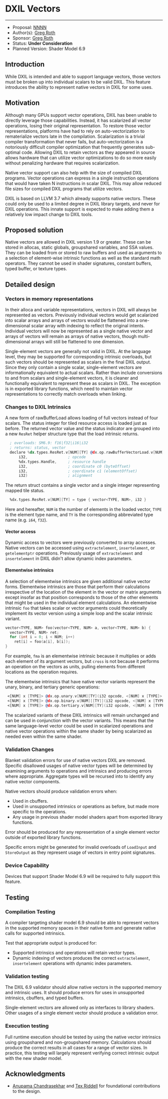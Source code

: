 <!-- {% raw %} -->

# DXIL Vectors

---

* Proposal: [NNNN](NNNN-dxil-vectors.md)
* Author(s): [Greg Roth](https://github.com/pow2clk)
* Sponsor: [Greg Roth](https://github.com/pow2clk)
* Status: **Under Consideration**
* Planned Version: Shader Model 6.9

## Introduction

While DXIL is intended and able to support language vectors,
 those vectors must be broken up into individual scalars to be valid DXIL.
This feature introduces the ability to represent native vectors in DXIL for some uses.

## Motivation

Although many GPUs support vector operations, DXIL has been unable to directly leverage those capabilities.
Instead, it has scalarized all vector operations, losing their original representation.
To restore those vector representations, platforms have had to rely on auto-vectorization to
 rematerialize vectors late in the compilation.
Scalarization is a trivial compiler transformation that never fails,
 but auto-vectorization is a notoriously difficult compiler optimization that frequently generates sub-optimal code.
Allowing DXIL to retain vectors as they appeared in source allows hardware that can utilize
 vector optimizations to do so more easily without penalizing hardware that requires scalarization.

Native vector support can also help with the size of compiled DXIL programs.
Vector operations can express in a single instruction operations that would have taken N instructions in scalar DXIL.
This may allow reduced file sizes for compiled DXIL programs that utilize vectors.

DXIL is based on LLVM 3.7 which already supports native vectors.
These could only be used to a limited degree in DXIL library targets, and never for DXIL operations.
This innate support is expected to make adding them a relatively low impact change to DXIL tools.

## Proposed solution

Native vectors are allowed in DXIL version 1.9 or greater.
These can be stored in allocas, static globals, groupshared variables, and SSA values.
They can be loaded from or stored to raw buffers and used as arguments to a selection
 of element-wise intrinsic functions as well as the standard math operators.
They cannot be used in shader signatures, constant buffers, typed buffer, or texture types.

## Detailed design

### Vectors in memory representations

In their alloca and variable representations, vectors in DXIL will always be represented as vectors.
Previously individual vectors would get scalarized into scalar arrays and arrays of vectors would be flattened
 into a one-dimensional scalar array with indexing to reflect the original intents.
Individual vectors will now be represented as a single native vector and arrays of vectors will remain
 as arrays of native vectors, though multi-dimensional arrays will still be flattened to one dimension.

Single-element vectors are generally not valid in DXIL.
At the language level, they may be supported for corresponding intrinsic overloads,
 but such vectors should be represented as scalars in the final DXIL output.
Since they only contain a single scalar, single-element vectors are
 informationally equivalent to actual scalars.
Rather than include conversions to and from scalars and single-element vectors,
 it is cleaner and functionally equivalent to represent these as scalars in DXIL.
The exception is in exported library functions, which need to maintain vector representations
 to correctly match overloads when linking.

### Changes to DXIL Intrinsics

A new form of rawBufferLoad allows loading of full vectors instead of four scalars.
The status integer for tiled resource access is loaded just as before.
The returned vector value and the status indicator are grouped into a new `ResRet` helper structure type
 that the load intrinsic returns.

```asm
  ; overloads: SM6.9: f16|f32|i16|i32
  ; returns: status, vector
  declare %dx.types.ResRet.v[NUM][TY] @dx.op.rawBufferVectorLoad.v[NUM][TY](
      i32,                  ; opcode
      %dx.types.Handle,     ; resource handle
      i32,                  ; coordinate c0 (byteOffset)
      i32,                  ; coordinate c1 (elementOffset)
      i32)                  ; alignment
```


The return struct contains a single vector and a single integer representing mapped tile status.

```asm
  %dx.types.ResRet.v[NUM][TY] = type { vector<TYPE, NUM>, i32 }
```

Here and hereafter, `NUM` is the number of elements in the loaded vector, `TYPE` is the element type name,
 and `TY` is the corresponding abbreviated type name (e.g. `i64`, `f32`).

#### Vector access

Dynamic access to vectors were previously converted to array accesses.
Native vectors can be accessed using `extractelement`, `insertelement`, or `getelementptr` operations.
Previously usage of `extractelement` and `insertelement` in DXIL didn't allow dynamic index parameters.

#### Elementwise intrinsics

A selection of elementwise intrinsics are given additional native vector forms.
Elementwise intrinsics are those that perform their calculations irrespective of the location of the element
 in the vector or matrix arguments except insofar as that position corresponds to those of the other elements
 that might be used in the individual element calculations.
An elementwise intrinsic `foo` that takes scalar or vector arguments could theoretically implement its vector version using a simple loop and the scalar intrinsic variant.

```c++
vector<TYPE, NUM> foo(vector<TYPE, NUM> a, vector<TYPE, NUM> b) {
  vector<TYPE, NUM> ret;
  for (int i = 0; i < NUM; i++)
    ret[i] = foo(a[i], b[i]);
}
```
  
For example, `fma` is an elementwise intrinsic because it multiplies or adds each element of its argument vectors,
 but `cross` is not because it performs an operation on the vectors as units,
 pulling elements from different locations as the operation requires.

The elementwise intrinsics that have native vector variants represent the
 unary, binary, and tertiary generic operations:

```asm
 <[NUM] x [TYPE]> @dx.op.unary.v[NUM][TY](i32 opcode, <[NUM] x [TYPE]> operand1)
 <[NUM] x [TYPE]> @dx.op.binary.v[NUM][[TY]](i32 opcode, <[NUM] x [TYPE]> operand1, <[NUM] x [TYPE]> operand2)
 <[NUM] x [TYPE]> @dx.op.tertiary.v[NUM][TY](i32 opcode, <[NUM] x [TYPE]> operand1, <[NUM] x [TYPE]> operand2, <[NUM] x [TYPE]> operand3)
```

The scalarized variants of these DXIL intrinsics will remain unchanged and can be used in conjunction
 with the vector variants.
This means that the same language-level vector could be used in scalarized operations and native vector operations
 within the same shader by being scalarized as needed even within the same shader.

### Validation Changes

Blanket validation errors for use of native vectors DXIL are removed.
Specific disallowed usages of native vector types will be determined by
 examining arguments to operations and intrinsics and producing errors where appropriate.
Aggregate types will be recursed into to identify any native vector components.

Native vectors should produce validation errors when:

* Used in cbuffers.
* Used in unsupported intrinsics or operations as before, but made more specific to the operations.
* Any usage in previous shader model shaders apart from exported library functions.

Error should be produced for any representation of a single element vector outside of
 exported library functions.

Specific errors might be generated for invalid overloads of `LoadInput` and `StoreOutput`
 as they represent usage of vectors in entry point signatures.

### Device Capability

Devices that support Shader Model 6.9 will be required to fully support this feature.

## Testing

### Compilation Testing

A compiler targeting shader model 6.9 should be able to represent vectors in the supported memory spaces
 in their native form and generate native calls for supported intrinsics.

Test that appropriate output is produced for:

* Supported intrinsics and operations will retain vector types.
* Dynamic indexing of vectors produces the correct `extractelement`, `insertelement`
 operations with dynamic index parameters.

### Validation testing

The DXIL 6.9 validator should allow native vectors in the supported memory and intrinsic uses.
It should produce errors for uses in unsupported intrinsics, cbuffers, and typed buffers.

Single-element vectors are allowed only as interfaces to library shaders.
Other usages of a single element vector should produce a validation error.

### Execution testing

Full runtime execution should be tested by using the native vector intrinsics using
 groupshared and non-groupshared memory.
Calculations should produce the correct results in all cases for a range of vector sizes.
In practice, this testing will largely represent verifying correct intrinsic output
 with the new shader model.

## Acknowledgments

* [Anupama Chandrasekhar](https://github.com/anupamachandra) and [Tex Riddell](https://github.com/tex3d) for foundational contributions to the design.

<!-- {% endraw %} -->
